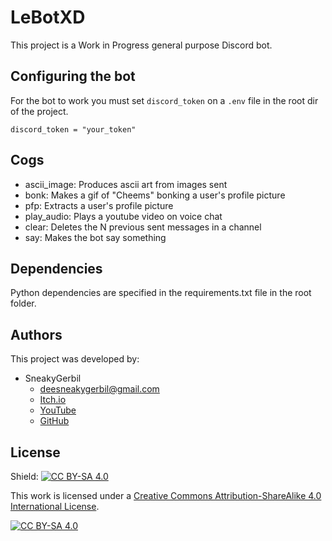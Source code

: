 # LeBotXD
This project is a Work in Progress general purpose Discord bot.

## Configuring the bot
For the bot to work you must set ```discord_token``` on a ```.env``` file in the root dir of the project.
```
discord_token = "your_token"
```

## Cogs
* ascii_image: Produces ascii art from images sent
* bonk: Makes a gif of "Cheems" bonking a user's profile picture
* pfp: Extracts a user's profile picture
* play_audio: Plays a youtube video on voice chat
* clear: Deletes the N previous sent messages in a channel
* say: Makes the bot say something

## Dependencies
Python dependencies are specified in the requirements.txt file in the root folder.


## Authors
This project was developed by:
* SneakyGerbil
    * deesneakygerbil@gmail.com
    * [Itch.io](https://sneakygerbil.itch.io)
    * [YouTube](https://www.youtube.com/channel/UC4r_WrJ5SXjd10lFQdO3UyQ)
    * [GitHub](https://github.com/SneakyGerbil)

## License
Shield: [![CC BY-SA 4.0][cc-by-sa-shield]][cc-by-sa]

This work is licensed under a
[Creative Commons Attribution-ShareAlike 4.0 International License][cc-by-sa].

[![CC BY-SA 4.0][cc-by-sa-image]][cc-by-sa]

[cc-by-sa]: http://creativecommons.org/licenses/by-sa/4.0/
[cc-by-sa-image]: https://licensebuttons.net/l/by-sa/4.0/88x31.png
[cc-by-sa-shield]: https://img.shields.io/badge/License-CC%20BY--SA%204.0-lightgrey.svg
